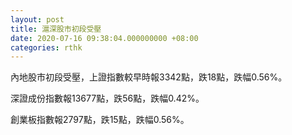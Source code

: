 ```yaml
---
layout: post
title: 滬深股市初段受壓
date: 2020-07-16 09:38:04.000000000 +08:00
categories: rthk
---
```


內地股市初段受壓，上證指數較早時報3342點，跌18點，跌幅0.56%。

深證成份指數報13677點，跌56點，跌幅0.42%。

創業板指數報2797點，跌15點，跌幅0.56%。
